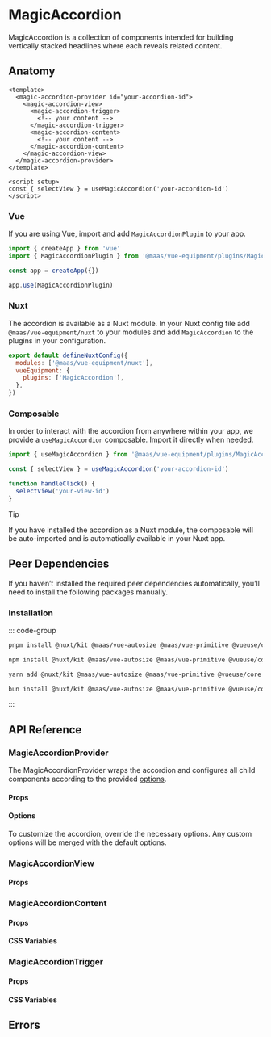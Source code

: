 # MagicAccordion

MagicAccordion is a collection of components intended for building vertically stacked headlines where each reveals related content.

<component-preview src="./demo/DefaultDemo.vue"/>

<!--@include: @/apps/docs/src/content/snippets/overview.md-->

## Anatomy

```vue
<template>
  <magic-accordion-provider id="your-accordion-id">
    <magic-accordion-view>
      <magic-accordion-trigger>
        <!-- your content -->
      </magic-accordion-trigger>
      <magic-accordion-content>
        <!-- your content -->
      </magic-accordion-content>
    </magic-accordion-view>
  </magic-accordion-provider>
</template>

<script setup>
const { selectView } = useMagicAccordion('your-accordion-id')
</script>
```

<!--@include: @/apps/docs/src/content/snippets/installation.md-->

### Vue

If you are using Vue, import and add `MagicAccordionPlugin` to your app.

```js
import { createApp } from 'vue'
import { MagicAccordionPlugin } from '@maas/vue-equipment/plugins/MagicAccordion'

const app = createApp({})

app.use(MagicAccordionPlugin)
```

### Nuxt

The accordion is available as a Nuxt module. In your Nuxt config file add `@maas/vue-equipment/nuxt` to your modules and add `MagicAccordion` to the plugins in your configuration.

```js
export default defineNuxtConfig({
  modules: ['@maas/vue-equipment/nuxt'],
  vueEquipment: {
    plugins: ['MagicAccordion'],
  },
})
```

### Composable

In order to interact with the accordion from anywhere within your app, we provide a `useMagicAccordion` composable. Import it directly when needed.

```js
import { useMagicAccordion } from '@maas/vue-equipment/plugins/MagicAccordion'

const { selectView } = useMagicAccordion('your-accordion-id')

function handleClick() {
  selectView('your-view-id')
}
```

> [!TIP]
> If you have installed the accordion as a Nuxt module, the composable will be auto-imported and is automatically available in your Nuxt app.

## Peer Dependencies

If you haven’t installed the required peer dependencies automatically, you’ll need to install the following packages manually.

<ProseTable
  :columns="[
    { label: 'Package'},
  ]"
  :rows="[
    {
      items: [
        {
          label: '[@nuxt/kit](https://www.npmjs.com/package/@nuxt/kit)'
        }
      ]
    },
    {
      items: [
        {
          label: '[@maas/vue-autosize](https://www.npmjs.com/package/@maas/vue-autosize)'
        }
      ]
    },
    {
      items: [
        {
          label: '[@maas/vue-primitive](https://www.npmjs.com/package/@maas/vue-primitive)'
        }
      ]
    },
    {
      items: [
        {
          label: '[@vueuse/core](https://www.npmjs.com/package/@vueuse/core)'
        }
      ]
    },
  ]"
/>

### Installation

::: code-group

```sh [pnpm]
pnpm install @nuxt/kit @maas/vue-autosize @maas/vue-primitive @vueuse/core
```

```sh [npm]
npm install @nuxt/kit @maas/vue-autosize @maas/vue-primitive @vueuse/core
```

```sh [yarn]
yarn add @nuxt/kit @maas/vue-autosize @maas/vue-primitive @vueuse/core
```

```sh [bun]
bun install @nuxt/kit @maas/vue-autosize @maas/vue-primitive @vueuse/core
```

:::

## API Reference

### MagicAccordionProvider

The MagicAccordionProvider wraps the accordion and configures all child components according to the provided [options](#options).

#### Props

<ProseTable 
  :columns="[
    { label: 'Prop' },
    { label: 'Type' },
    { label: 'Required' }
  ]"
  :rows="[
    {
      items: [
        {
          label: 'id',
          description: 'Providing an id is required. Can either be a string or a ref.'
        },
        {
          label: 'MaybeRef\<string\>',
          escape: true
        },
        {
          label: 'true'
        }
      ]
    },
    {
      items: [
        {
          label: 'asChild',
          description: 'Prevent the component from rendering and pass all functionality to a child element.'
        },
        {
          label: 'boolean'
        },
        {
          label: 'false'
        }
      ]
    },
    {
      items: [
        {
          label: 'options',
          description: 'Refer to the [options table](#options) for details.'
        },
        {
          label: 'MagicAccordionOptions'
        },
        {
          label: 'false'
        }
      ]
    },
  ]"
/>

#### Options

To customize the accordion, override the necessary options. Any custom options will be merged with the default options.

<ProseTable
  :columns="[
    { label: 'Option' },
    { label: 'Type' },
    { label: 'Default' }
  ]"
  :rows="[
    {
      items: [
        { 
          label: 'mode',
          description: 'Set mode to multiple to allow multiple views to be open in parallel.'
        },
        { label: 'AccordionMode',
          description: '\'single\' | \'multiple\''
        },
        { 
          label: 'single'
        }
      ]
    },
    {
      items: [
        { 
          label: 'transition',
          description: 'Override the [transition name](https://vuejs.org/guide/built-ins/transition#named-transitions) of nested `MagicAccordionContent` elements.'
        },
        { 
          label: 'string'
        },
        { 
          label: 'string',
          description: '\'magic-accordion\'',
        }
      ]
    },
    {
      items: [
        {
          label: 'animation.duration',
          description: 'Configure the accordions’s animation duration.'
        },
        {
          label: 'number'
        },
        {
          label: '200'
        }
      ]
    },
    {
      items: [
        {
          label: 'animation.easing',
          description: 'Configure the accordions’s animation easing.'
        },
        {
          label: 'function',
          description: '(t: number) => number'
        },
        {
          label: 'easeOutQuad',
          description: 't * (2 - t)'
        }
      ]
    },
    {
      items: [
        { 
          label: 'disabled',
          description: 'Disable the accordion completely.'
        },
        { 
          label: 'boolean'
        },
        { 
          label: 'false',
        }
      ]
    },
  ]"
/>

### MagicAccordionView

#### Props

<ProseTable 
  :columns="[
    { label: 'Prop' },
    { label: 'Type' },
    { label: 'Required' }
  ]"
  :rows="[
    {
      items: [
        {
          label: 'id',
          description: 'Providing an id is optional. Neccessary for interacting with the view through `useMagicAccordion`.'
        },
        {
          label: 'MaybeRef\<string\>',
          escape: true
        },
        {
          label: 'false'
        }
      ]
    },
    {
      items: [
        {
          label: 'asChild',
          description: 'Prevent the component from rendering and pass all functionality to a child element.'
        },
        {
          label: 'boolean'
        },
        {
          label: 'false'
        }
      ]
    },
    {
      items: [
        {
          label: 'active',
          description: 'Force active state on mounted.'
        },
        {
          label: 'boolean'
        },
        {
          label: 'false'
        }
      ]
    },
  ]"
/>

### MagicAccordionContent

#### Props

<ProseTable 
  :columns="[
    { label: 'Prop' },
    { label: 'Type' },
    { label: 'Required' }
  ]"
  :rows="[
    {
      items: [
        {
          label: 'asChild',
          description: 'Prevent the inner component inside the `<transition>` from rendering and pass all functionality to a child element.'
        },
        {
          label: 'boolean'
        },
        {
          label: 'false'
        }
      ]
    },
    {
      items: [
        { 
          label: 'transition',
          description: 'Override the [transition name](https://vuejs.org/guide/built-ins/transition#named-transitions).'
        },
        { 
          label: 'string' },
        { 
          label: 'false',
        }
      ]
    },
    {
      items: [
        {
          label: 'animation.duration',
          description: 'Override the component’s animation duration.'
        },
        {
          label: 'number'
        },
        {
          label: 'false'
        }
      ]
    },
    {
      items: [
        {
          label: 'animation.easing',
          description: 'Override the component’s animation easing.'
        },
        {
          label: 'function',
          description: '(t: number) => number'
        },
        {
          label: 'false'
        }
      ]
    },
  ]"
/>

#### CSS Variables

<ProseTable
  :columns="[
    { label: 'Variable' },
    { label: 'Default' },
  ]"
  :rows="[
    {
      items: [
        {
          label: '--magic-accordion-content-clip-path'
        },
        {
          label: 'inset(0)'
        },
      ]
    }
  ]"
/>

### MagicAccordionTrigger

#### Props

<ProseTable 
  :columns="[
    { label: 'Prop' },
    { label: 'Type' },
    { label: 'Required' }
  ]"
  :rows="[
    {
      items: [
        {
          label: 'asChild',
          description: 'Prevent the component from rendering and pass all functionality to a child element.'
        },
        {
          label: 'boolean'
        },
        {
          label: 'false'
        }
      ]
    },
    {
      items: [
        {
          label: 'disabled',
          description: 'Disable the trigger.'
        },
        {
          label: 'boolean'
        },
        {
          label: 'false'
        }
      ]
    },
    {
      items: [
        {
          label: 'trigger',
          description: 'Override the interactions that activate the trigger.'
        },
        {
          label: 'Interaction[]',
          description: 'Array<\'click\' | \'mouseenter\'>',
        },
        {
          label: 'false'
        }
      ]
    },
  ]"
/>

#### CSS Variables

<ProseTable
  :columns="[
    { label: 'Variable' },
    { label: 'Default' },
  ]"
  :rows="[
    {
      items: [
        {
          label: '--magic-accordion-trigger-cursor-disabled'
        },
        {
          label: 'not-allowed'
        },
      ]
    }
  ]"
/>

## Errors

<ProseTable
  :columns="[
    { label: 'Source' },
    { label: 'Error Code' },
    { label: 'Message' }
  ]"
  :rows="[
    {
      items: [
        { label: 'MagicAccordionContent' },
        { label: 'missing_instance_id' },
        { label: 'MagicAccordionContent must be nested inside MagicAccordionProvider' }
      ]
    },
    {
      items: [
        { label: 'MagicAccordionContent' },
        { label: 'missing_view_id' },
        { label: 'MagicAccordionContent must be nested inside MagicAccordionView' }
      ]
    },
    {
      items: [
        { label: 'MagicAccordionTrigger' },
        { label: 'missing_instance_id' },
        { label: 'MagicAccordionTrigger must be nested inside MagicAccordionProvider' }
      ]
    },
    {
      items: [
        { label: 'MagicAccordionTrigger' },
        { label: 'missing_view_id' },
        { label: 'MagicAccordionTrigger must be nested inside MagicAccordionView or a viewId must be provided' }
      ]
    },
    {
      items: [
        { label: 'MagicAccordionView' },
        { label: 'missing_instance_id' },
        { label: 'MagicAccordionView must be nested inside MagicAccordionProvider' }
      ]
    }
  ]"
/>
